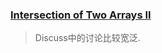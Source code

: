 ### [Intersection of Two Arrays II](https://leetcode.com/problems/intersection-of-two-arrays-ii/description/)
> Discuss中的讨论比较宽泛.
